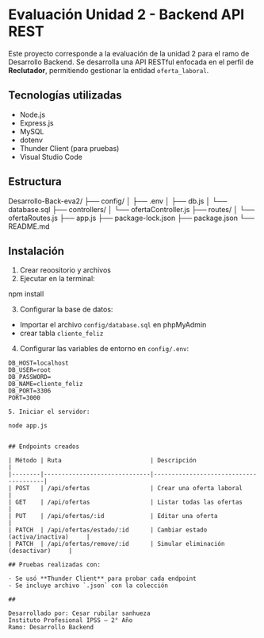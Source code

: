 # Evaluación Unidad 2 - Backend API REST

Este proyecto corresponde a la evaluación de la unidad 2 para el ramo de Desarrollo Backend. Se desarrolla una API RESTful enfocada en el perfil de **Reclutador**, permitiendo gestionar la entidad `oferta_laboral`.

## Tecnologías utilizadas

- Node.js
- Express.js
- MySQL
- dotenv
- Thunder Client (para pruebas)
- Visual Studio Code

## Estructura

Desarrollo-Back-eva2/
├── config/
│   ├── .env
│   ├── db.js
│   └── database.sql
├── controllers/
│   └── ofertaController.js
├── routes/
│   └── ofertaRoutes.js
├── app.js
├── package-lock.json
├── package.json
└── README.md


## Instalación

1. Crear reoositorio y archivos
2. Ejecutar en la terminal:

npm install


3. Configurar la base de datos:

- Importar el archivo `config/database.sql` en phpMyAdmin
- crear tabla `cliente_feliz`

4. Configurar las variables de entorno en `config/.env`:

```
DB_HOST=localhost
DB_USER=root
DB_PASSWORD=
DB_NAME=cliente_feliz
DB_PORT=3306
PORT=3000

5. Iniciar el servidor:

node app.js


## Endpoints creados

| Método | Ruta                         | Descripción                           |
|--------|------------------------------|---------------------------------------|
| POST   | /api/ofertas                 | Crear una oferta laboral              |
| GET    | /api/ofertas                 | Listar todas las ofertas              |
| PUT    | /api/ofertas/:id             | Editar una oferta                     |
| PATCH  | /api/ofertas/estado/:id      | Cambiar estado (activa/inactiva)     |
| PATCH  | /api/ofertas/remove/:id      | Simular eliminación (desactivar)     |

## Pruebas realizadas con:

- Se usó **Thunder Client** para probar cada endpoint
- Se incluye archivo `.json` con la colección

## 

Desarrollado por: Cesar rubilar sanhueza 
Instituto Profesional IPSS – 2° Año  
Ramo: Desarrollo Backend
